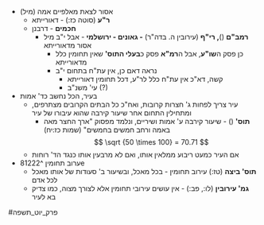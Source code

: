 * אסור לצאת מאלפיים אמה (מיל)
	* **ר"ע** (סוטה כז:) - דאורייתא
	* **חכמים** - דרבנן
		* **רמב"ם** ()**, רי"ף** (עירובין ה. בדה"ר) **- גאונים - ירושלמי** - אבל י"ב מיל אסור מדאורייתא
			* כן פסק ה**שו"ע**, אבל ה**רמ"א** פסק כ**בעלי התוס'** שאין תחומין כלל מדאורייתא
			* נראה דאם כן, אין עת"ח בתחום י"ב
				* קשה, דא"כ אין עת"ח כלל לר"ע, דכל תחומין דאורייתא
				* עי' משנ"ב (?)
* בעיר, הכל נחשב כד' אמות
	* עיר צריך לפחות ג' חצרות קרובות, ואח"כ כל הבתים הקרובים מצתרפים, ומתחילין התחום אחר שיעור קירבה שהוא עיבורו של עיר
		* **תוס'** () - שיעור קירבה ע' אמות ושיריים, ונלמד מפסוק "ארך החצר מאה באמה ורחב חמשים בחמשים" (שמות כז:יח)
$$
\sqrt {50 \times 100} = 70.71
$$
	* אם העיר כמעט ריבוע ממלאין אותו, ואם לא מרבעין אותו כנגד הד' רוחות
* ערוב תחומין ^81222e
	* **תוס' ביצה** (טז:) עירוב תחומין - בכל מאכל, ובשיעור ב' סעודות של אותו מאכל לכל אדם
	* **גמ' עירובין** (לו:, פב:) - אין עושים עירובי תחומין אלא לצורך מצוה, כמו צדיק בא לעיר

#פרק_יוט_תשפה 